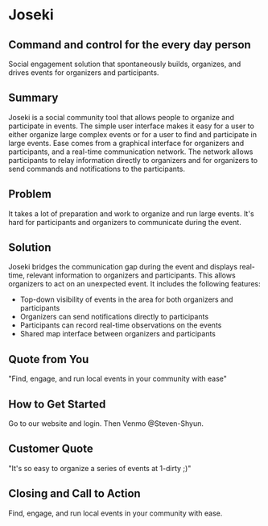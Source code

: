 # Joseki #
 
## Command and control for the every day person ##
Social engagement solution that spontaneously builds, organizes, and drives events for organizers and participants.

## Summary ##
Joseki is a social community tool that allows people to organize and participate in events. The simple user interface
makes it easy for a user to either organize large complex events or for a user to find and participate in large events.
Ease comes from a graphical interface for organizers and participants, and a real-time communication network. The network
allows participants to relay information directly to organizers and for organizers to send commands and notifications
to the participants. 

## Problem ##
It takes a lot of preparation and work to organize and run large events. It's hard for participants and organizers to
communicate during the event.

## Solution ##
Joseki bridges the communication gap during the event and displays real-time, relevant information to organizers and
participants. This allows organizers to act on an unexpected event. It includes the following features:

- Top-down visibility of events in the area for both organizers and participants
- Organizers can send notifications directly to participants
- Participants can record real-time observations on the events
- Shared map interface between organizers and participants

## Quote from You ##
"Find, engage, and run local events in your community with ease" 

## How to Get Started ##
Go to our website and login. Then Venmo @Steven-Shyun.

## Customer Quote ##
"It's so easy to organize a series of events at 1-dirty ;)"

## Closing and Call to Action ##
Find, engage, and run local events in your community with ease.
